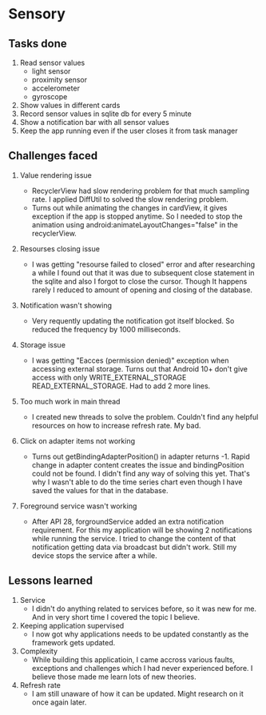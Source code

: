 # Sensory

## Tasks done
1. Read sensor values
	- light sensor
	- proximity sensor
	- accelerometer
	- gyroscope 
2. Show values in different cards
3. Record sensor values in sqlite db for every 5 minute
4. Show a notification bar with all sensor values
5. Keep the app running even if the user closes it from task manager

## Challenges faced
1. Value rendering issue
	- RecyclerView had slow rendering problem for that much sampling rate. I applied DiffUtil to solved the slow rendering problem.
   - Turns out while animating the changes in cardView, it gives exception if the app is stopped anytime. So I needed to stop the animation using  android:animateLayoutChanges="false" in the recyclerView.	

2. Resourses closing issue
	- I was getting "resourse failed to closed" error and after researching a while I found out that it was due to subsequent close statement in the sqlite and also I forgot to close the cursor. Though It happens rarely I reduced to amount of opening and closing of the database.

4. Notification wasn't showing
	- Very requently updating the notification got itself blocked. So reduced the frequency by 1000 milliseconds. 

5. Storage issue
	- I was getting "Eacces (permission denied)" exception when accessing external storage. Turns out that Android 10+ don't give access with only WRITE_EXTERNAL_STORAGE READ_EXTERNAL_STORAGE. Had to add 2 more lines.

6. Too much work in main thread
	- I created new threads to solve the problem. Couldn't find any helpful resources on how to increase refresh rate. My bad.

7. Click on adapter items not working
	- Turns out getBindingAdapterPosition() in adapter returns -1. Rapid change in adapter content creates the issue and bindingPosition could not be found. I didn't find any way of solving this yet. That's why I wasn't able to do the time series chart even though I have saved the values for that in the database.

8. Foreground service wasn't working
	- After API 28, forgroundService added an extra notification requirement. For this my application will be showing 2 notifications while running the service. I tried to change the content of that notification getting data via broadcast but didn't work. Still my device stops the service after a while.
  
  
## Lessons learned
1. Service
   - I didn't do anything related to services before, so it was new for me. And in very short time I covered the topic I believe. 
2. Keeping application supervised
   - I now got why applications needs to be updated constantly as the framework gets updated.
3. Complexity
   - While building this applicatioin, I came accross various faults, exceptions and challenges which I had never experienced before. I believe those made me learn lots of new theories.
4. Refresh rate
   - I am still unaware of how it can be updated. Might research on it once again later.
